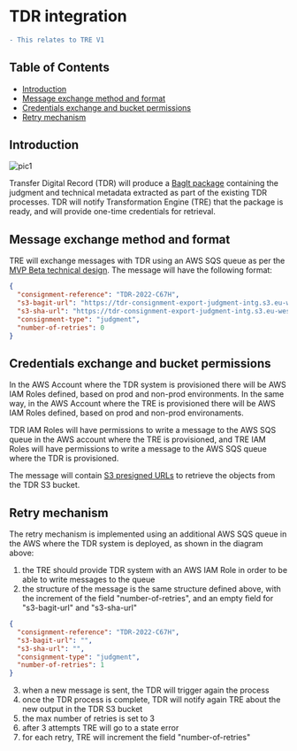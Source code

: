 # TDR integration

```diff
- This relates to TRE V1
```

## Table of Contents
- [Introduction](#introduction)
- [Message exchange method and format](#message-exchange-method-and-format)
- [Credentials exchange and bucket permissions](#credentials-exchange-and-bucket-permissions)
- [Retry mechanism](#retry-mechanism)

## Introduction

![pic1](../beta-mvp-architecture/diagrams/aws-step-function-workflow-for-te.png)

Transfer Digital Record (TDR) will produce a [BagIt package](https://datatracker.ietf.org/doc/html/rfc8493) containing the judgment and technical metadata extracted as part of the existing TDR processes. TDR will notify Transformation Engine (TRE) that the package is ready, and will provide one-time credentials for retrieval.

## Message exchange method and format

TRE will exchange messages with TDR using an AWS SQS queue as per the [MVP Beta technical design](./../beta-mvp-architecture/README.md). The message will have the following format:

```json
{
  "consignment-reference": "TDR-2022-C67H",
  "s3-bagit-url": "https://tdr-consignment-export-judgment-intg.s3.eu-west-2.amazonaws.com/TDR-2022-C67H.tar.gz?X-Amz-Security-Token=IQoJb3JpZ2luX2VjEJf%2F%2F%2F%2F%2F%2F%2F%2F%2F%2FwEaCWV1LXdlc3QtMiJIMEYCIQDLTmaISu2r83kDSVlR%2F1uF1CgUv5rzy4iCG8jsG9%2F5wgIhAIyi2R%2F7XSdm6h7KLPBB6J0RVUCFO%2FWTgBL%2F1vtzKA3YKqQCCPD%2F%2F%2F%2F%2F%2F%2F%2F%2F%2FwEQAhoMMjI5NTU0Nzc4Njc1Igye71PDmIudFYcsh5cq%2BAET%2F7sg5ecibhtmTRT7wpgPySuAet%2FABHE%2B49m53K7v4%2F3NTtTf9grvosoN9iO0DbvoaKaMccLJRlvCeLJ0Alsmh2NQf6w91t75AYKiMQ6oLIXmwc05Ewj2kND3L8uwBsjRoFNReNrWXFW1D7jiqiQpAw6BA05UW9K8%2Fwip55WrYyzBt84btm0Zy2ryVwseFEaOsEHHjglt%2Bl83r1GkGt7iLcJ7ZpvSAp6WjI3zRxqzyXc%2B%2Bs0IsJukZ9P3NQZIbeUADegqDhOq6BHoLTYryajRrSUX3WiGFf%2B7%2FVI55muASwtUYCkR20wQutty2xKMXGVwlZSgpw%2BkiTDsuPOQBjqZAQafrMvrVG5FO5mPvY8rwVfag9z%2FhiOP7juMJ7GEwaNoMouZJvbslIGk6mfOWxfZ1qE99oRlKt9YuF1u53bPynC17N1vfIr9kW2bEsDLxndz35ZRR2yEjwhgwulbZdykVxjc%2BM%2BiDiGrtj53%2BlAOy8xSFZl1AMkBuAtNjAsTqGNyHzLQSJfeb83%2BoOIPe4O4%2B7wM7hStr28rAQ%3D%3D&X-Amz-Algorithm=AWS4-HMAC-SHA256&X-Amz-Date=20220228T143015Z&X-Amz-SignedHeaders=host&X-Amz-Expires=60&X-Amz-Credential=ASIATK4UH6IZTWHYAHCS%2F20220228%2Feu-west-2%2Fs3%2Faws4_request&X-Amz-Signature=c39106d6f8b2e23ab4c896825bdc4489f4fb4bb41d93f4b9ec70e52aa0ad8399",
  "s3-sha-url": "https://tdr-consignment-export-judgment-intg.s3.eu-west-2.amazonaws.com/TDR-2022-C67H.tar.gz.sha256?X-Amz-Security-Token=IQoJb3JpZ2luX2VjEJf%2F%2F%2F%2F%2F%2F%2F%2F%2F%2FwEaCWV1LXdlc3QtMiJIMEYCIQDLTmaISu2r83kDSVlR%2F1uF1CgUv5rzy4iCG8jsG9%2F5wgIhAIyi2R%2F7XSdm6h7KLPBB6J0RVUCFO%2FWTgBL%2F1vtzKA3YKqQCCPD%2F%2F%2F%2F%2F%2F%2F%2F%2F%2FwEQAhoMMjI5NTU0Nzc4Njc1Igye71PDmIudFYcsh5cq%2BAET%2F7sg5ecibhtmTRT7wpgPySuAet%2FABHE%2B49m53K7v4%2F3NTtTf9grvosoN9iO0DbvoaKaMccLJRlvCeLJ0Alsmh2NQf6w91t75AYKiMQ6oLIXmwc05Ewj2kND3L8uwBsjRoFNReNrWXFW1D7jiqiQpAw6BA05UW9K8%2Fwip55WrYyzBt84btm0Zy2ryVwseFEaOsEHHjglt%2Bl83r1GkGt7iLcJ7ZpvSAp6WjI3zRxqzyXc%2B%2Bs0IsJukZ9P3NQZIbeUADegqDhOq6BHoLTYryajRrSUX3WiGFf%2B7%2FVI55muASwtUYCkR20wQutty2xKMXGVwlZSgpw%2BkiTDsuPOQBjqZAQafrMvrVG5FO5mPvY8rwVfag9z%2FhiOP7juMJ7GEwaNoMouZJvbslIGk6mfOWxfZ1qE99oRlKt9YuF1u53bPynC17N1vfIr9kW2bEsDLxndz35ZRR2yEjwhgwulbZdykVxjc%2BM%2BiDiGrtj53%2BlAOy8xSFZl1AMkBuAtNjAsTqGNyHzLQSJfeb83%2BoOIPe4O4%2B7wM7hStr28rAQ%3D%3D&X-Amz-Algorithm=AWS4-HMAC-SHA256&X-Amz-Date=20220228T143015Z&X-Amz-SignedHeaders=host&X-Amz-Expires=60&X-Amz-Credential=ASIATK4UH6IZTWHYAHCS%2F20220228%2Feu-west-2%2Fs3%2Faws4_request&X-Amz-Signature=9d1ae37117e89fe400f77490813310545b0968d9bea91559e3e5d29ceef28c3c",
  "consignment-type": "judgment",
  "number-of-retries": 0
}
```

## Credentials exchange and bucket permissions

In the AWS Account where the TDR system is provisioned there will be AWS IAM Roles defined, based on prod and non-prod environments. In the same way, in the AWS Account where the TRE is provisioned there will be AWS IAM Roles defined, based on prod and non-prod environaments.

TDR IAM Roles will have permissions to write a message to the AWS SQS queue in the AWS account where the TRE is provisioned, and TRE IAM Roles will have permissions to write a message to the AWS SQS queue where the TDR is provisioned.

The message will contain [S3 presigned URLs](https://docs.aws.amazon.com/AmazonS3/latest/userguide/ShareObjectPreSignedURL.html) to retrieve the objects from the TDR S3 bucket.

## Retry mechanism

The retry mechanism is implemented using an additional AWS SQS queue in the AWS where the TDR system is deployed, as shown in the diagram above:

1. the TRE should provide TDR system with an AWS IAM Role in order to be able to write messages to the queue
2. the structure of the message is the same structure defined above, with the increment of the field "number-of-retries", and an empty field for "s3-bagit-url" and "s3-sha-url"
```json
{
  "consignment-reference": "TDR-2022-C67H",
  "s3-bagit-url": "",
  "s3-sha-url": "",
  "consignment-type": "judgment",
  "number-of-retries": 1
}
```
3. when a new message is sent, the TDR will trigger again the process
4. once the TDR process is complete, TDR will notify again TRE about the new output in the TDR S3 bucket
5. the max number of retries is set to 3
6. after 3 attempts TRE will go to a state error
7. for each retry, TRE will increment the field "number-of-retries"

